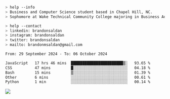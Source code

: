````bash
> help --info
> Business and Computer Science student based in Chapel Hill, NC.
> Sophomore at Wake Technical Community College majoring in Business Administration.
````

````bash
> help --contact
> linkedin: brandonsaldan
> instagram: brandonsaldan
> twitter: brandonsaldan
> mailto: brandonmsaldan@gmail.com
````

<!--START_SECTION:waka-->

```txt
From: 29 September 2024 - To: 06 October 2024

JavaScript   17 hrs 46 mins  ███████████████████████▒░   93.65 %
CSS          47 mins         █░░░░░░░░░░░░░░░░░░░░░░░░   04.18 %
Bash         15 mins         ▒░░░░░░░░░░░░░░░░░░░░░░░░   01.39 %
Other        6 mins          ░░░░░░░░░░░░░░░░░░░░░░░░░   00.61 %
Python       1 min           ░░░░░░░░░░░░░░░░░░░░░░░░░   00.14 %
```

<!--END_SECTION:waka-->

![](https://komarev.com/ghpvc/?username=brandonsaldan&color=6A8AFF)

